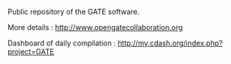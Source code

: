 
Public repository of the GATE software. 

More details : http://www.opengatecollaboration.org

Dashboard of daily compilation : http://my.cdash.org/index.php?project=GATE

